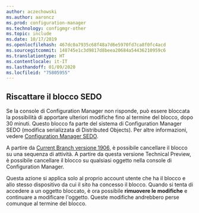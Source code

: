 ```yaml
---
author: aczechowski
ms.author: aaroncz
ms.prod: configuration-manager
ms.technology: configmgr-other
ms.topic: include
ms.date: 10/17/2019
ms.openlocfilehash: 467dc0a7935c68f48a7d6e5970fd7ca8f0fc4acd
ms.sourcegitcommit: 148745e1c3d9817d8beea20684a54436210959c6
ms.translationtype: HT
ms.contentlocale: it-IT
ms.lasthandoff: 01/09/2020
ms.locfileid: "75805955"
---
```

## <a name="bkmk_sedo"></a> Riscattare il blocco SEDO

<!--4786915-->

Se la console di Configuration Manager non risponde, può essere bloccata la possibilità di apportare ulteriori modifiche fino al termine del blocco, dopo 30 minuti. Questo blocco fa parte del sistema di Configuration Manager SEDO (modifica serializzata di Distributed Objects). Per altre informazioni, vedere [Configuration Manager SEDO](/sccm/develop/core/understand/sedo).

A partire da [Current Branch versione 1906](/sccm/core/plan-design/changes/whats-new-in-version-1906#reclaim-sedo-lock-for-task-sequences), è possibile cancellare il blocco su una sequenza di attività. A partire da questa versione Technical Preview, è possibile cancellare il blocco su qualsiasi oggetto nella console di Configuration Manager.

Questa azione si applica solo al proprio account utente che ha il blocco e allo stesso dispositivo da cui il sito ha concesso il blocco. Quando si tenta di accedere a un oggetto bloccato, è ora possibile **rimuovere le modifiche** e continuare a modificare l'oggetto. Queste modifiche andrebbero perse comunque al termine del blocco.
